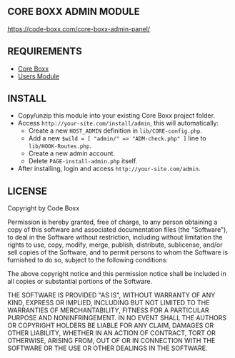 ## CORE BOXX ADMIN MODULE
https://code-boxx.com/core-boxx-admin-panel/

## REQUIREMENTS
* [Core Boxx](https://github.com/code-boxx/Core-Boxx/tree/main/core)
* [Users Module](https://github.com/code-boxx/Core-Boxx/tree/main/users)

## INSTALL
* Copy/unzip this module into your existing Core Boxx project folder.
* Access `http://your-site.com/install/admin`, this will automatically:
  - Create a new `HOST_ADMIN` definition in `lib/CORE-config.php`.
  - Add a new `$wild = [ "admin/" => "ADM-check.php" ]` line to `lib/HOOK-Routes.php`.
  - Create a new admin account.
  - Delete `PAGE-install-admin.php` itself.
* After installing, login and access `http://your-site.com/admin`.

## LICENSE
Copyright by Code Boxx

Permission is hereby granted, free of charge, to any person obtaining a copy
of this software and associated documentation files (the "Software"), to deal
in the Software without restriction, including without limitation the rights
to use, copy, modify, merge, publish, distribute, sublicense, and/or sell
copies of the Software, and to permit persons to whom the Software is
furnished to do so, subject to the following conditions:

The above copyright notice and this permission notice shall be included in all
copies or substantial portions of the Software.

THE SOFTWARE IS PROVIDED "AS IS", WITHOUT WARRANTY OF ANY KIND, EXPRESS OR
IMPLIED, INCLUDING BUT NOT LIMITED TO THE WARRANTIES OF MERCHANTABILITY,
FITNESS FOR A PARTICULAR PURPOSE AND NONINFRINGEMENT. IN NO EVENT SHALL THE
AUTHORS OR COPYRIGHT HOLDERS BE LIABLE FOR ANY CLAIM, DAMAGES OR OTHER
LIABILITY, WHETHER IN AN ACTION OF CONTRACT, TORT OR OTHERWISE, ARISING FROM,
OUT OF OR IN CONNECTION WITH THE SOFTWARE OR THE USE OR OTHER DEALINGS IN THE
SOFTWARE.